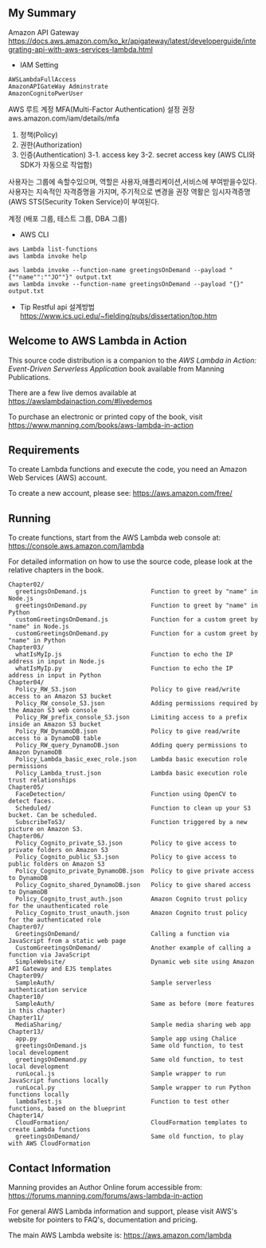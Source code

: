 My Summary
-------------------------------

Amazon API Gateway  
https://docs.aws.amazon.com/ko_kr/apigateway/latest/developerguide/integrating-api-with-aws-services-lambda.html

- IAM Setting  
```
AWSLambdaFullAccess  
AmazonAPIGateWay Adminstrate  
AmazonCognitoPwerUser  
```
AWS 루트 계정 MFA(Multi-Factor Authentication) 설정 권장  
aws.amazon.com/iam/details/mfa  

1. 정책(Policy)
2. 권한(Authorization)
3. 인증(Authentication)
3-1. access key
3-2. secret access key
(AWS CLI와 SDK가 자동으로 작업함)

사용자는 그룹에 속할수있으며, 역할은 사용자,애플리케이션,서비스에 부여받을수있다.
사용자는 지속적인 자격증명을 가지며, 주기적으로 변경을 권장
역활은 임시자격증명(AWS STS(Security Token Service)이 부여된다.

계정 (배포 그룹, 테스트 그룹, DBA 그룹)

- AWS CLI  
```
aws Lambda list-functions  
aws lambda invoke help  

aws lambda invoke --function-name greetingsOnDemand --payload "{""name"":""JO""}" output.txt
aws lambda invoke --function-name greetingsOnDemand --payload "{}" output.txt
```

- Tip
Restful api 설계방법
https://www.ics.uci.edu/~fielding/pubs/dissertation/top.htm

Welcome to AWS Lambda in Action
-------------------------------

This source code distribution is a companion to the
*AWS Lambda in Action: Event-Driven Serverless Application* book available from Manning Publications.

There are a few live demos available at
  https://awslambdainaction.com/#livedemos

To purchase an electronic or printed copy of the book,
visit
  https://www.manning.com/books/aws-lambda-in-action

Requirements
------------

To create Lambda functions and execute the code,
you need an Amazon Web Services (AWS) account.

To create a new account, please see:
  https://aws.amazon.com/free/

Running
-------

To create functions, start from the AWS Lambda web console at:
  https://console.aws.amazon.com/lambda

For detailed information on how to use the source code,
please look at the relative chapters in the book.

    Chapter02/
      greetingsOnDemand.js                  Function to greet by "name" in Node.js
      greetingsOnDemand.py                  Function to greet by "name" in Python
      customGreetingsOnDemand.js            Function for a custom greet by "name" in Node.js
      customGreetingsOnDemand.py            Function for a custom greet by "name" in Python
    Chapter03/
      whatIsMyIp.js                         Function to echo the IP address in input in Node.js
      whatIsMyIp.py                         Function to echo the IP address in input in Python
    Chapter04/
      Policy_RW_S3.json                     Policy to give read/write access to an Amazon S3 bucket
      Policy_RW_console_S3.json             Adding permissions required by the Amazon S3 web console
      Policy_RW_prefix_console_S3.json      Limiting access to a prefix inside an Amazon S3 bucket
      Policy_RW_DynamoDB.json               Policy to give read/write access to a DynamoDB table
      Policy_RW_query_DynamoDB.json         Adding query permissions to Amazon DynamoDB
      Policy_Lambda_basic_exec_role.json    Lambda basic execution role permissions
      Policy_Lambda_trust.json              Lambda basic execution role trust relationships
    Chapter05/
      FaceDetection/                        Function using OpenCV to detect faces.
      Scheduled/                            Function to clean up your S3 bucket. Can be scheduled.
      SubscribeToS3/                        Function triggered by a new picture on Amazon S3.
    Chapter06/
      Policy_Cognito_private_S3.json        Policy to give access to private folders on Amazon S3
      Policy_Cognito_public_S3.json         Policy to give access to public folders on Amazon S3
      Policy_Cognito_private_DynamoDB.json  Policy to give private access to DynamoDB
      Policy_Cognito_shared_DynamoDB.json   Policy to give shared access to DynamoDB
      Policy_Cognito_trust_auth.json        Amazon Cognito trust policy for the unauthenticated role
      Policy_Cognito_trust_unauth.json      Amazon Cognito trust policy for the authenticated role
    Chapter07/
      GreetingsOnDemand/                    Calling a function via JavaScript from a static web page
      CustomGreetingsOnDemand/              Another example of calling a function via JavaScript
      SimpleWebsite/                        Dynamic web site using Amazon API Gateway and EJS templates
    Chapter09/
      SampleAuth/                           Sample serverless authentication service
    Chapter10/
      SampleAuth/                           Same as before (more features in this chapter)
    Chapter11/
      MediaSharing/                         Sample media sharing web app
    Chapter13/
      app.py                                Sample app using Chalice
      greetingsOnDemand.js                  Same old function, to test local development
      greetingsOnDemand.py                  Same old function, to test local development
      runLocal.js                           Sample wrapper to run JavaScript functions locally
      runLocal.py                           Sample wrapper to run Python functions locally
      lambdaTest.js                         Function to test other functions, based on the blueprint
    Chapter14/
      CloudFormation/                       CloudFormation templates to create Lambda functions
      greetingsOnDemand/                    Same old function, to play with AWS CloudFormation

Contact Information
-------------------

Manning provides an Author Online forum accessible from:
  https://forums.manning.com/forums/aws-lambda-in-action

For general AWS Lambda information and support, please visit
AWS's website for pointers to FAQ's, documentation and pricing.

The main AWS Lambda website is:
  https://aws.amazon.com/lambda
